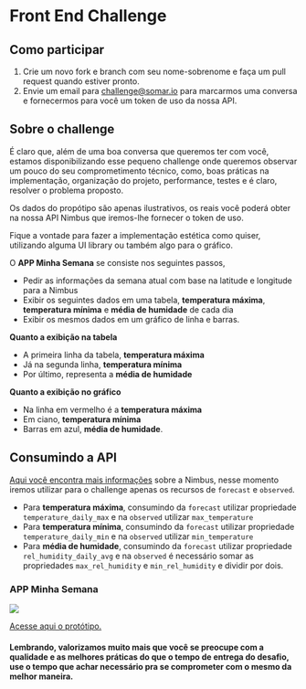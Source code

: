# Front End Challenge

## Como participar
1. Crie um novo fork e branch com seu nome-sobrenome e faça um pull request quando estiver pronto.
2. Envie um email para challenge@somar.io para marcarmos uma conversa e fornecermos para você um token de uso da nossa API.

## Sobre o challenge

É claro que, além de uma boa conversa que queremos ter com você, estamos disponibilizando esse pequeno challenge onde queremos observar um pouco do seu comprometimento técnico, como, boas práticas na implementação, organização do projeto, performance, testes e é claro, resolver o problema proposto.

Os dados do propótipo são apenas ilustrativos, os reais você poderá obter na nossa API Nimbus que iremos-lhe fornecer o token de uso.

Fique a vontade para fazer a implementação estética como quiser, utilizando alguma UI library ou também algo para o gráfico.

O **APP Minha Semana** se consiste nos seguintes passos,
- Pedir as informações da semana atual com base na latitude e longitude para a Nimbus
- Exibir os seguintes dados em uma tabela, **temperatura máxima**, **temperatura mínima** e **média de humidade** de cada dia
- Exibir os mesmos dados em um gráfico de linha e barras.

**Quanto a exibição na tabela**
- A primeira linha da tabela, **temperatura máxima**
- Já na segunda linha, **temperatura mínima**
- Por último, representa a **média de humidade**

**Quanto a exibição no gráfico**
- Na linha em vermelho é a **temperatura máxima**
- Em ciano, **temperatura mínima**
- Barras em azul, **média de humidade**.

## Consumindo a API
[Aqui você encontra mais informações](https://doc.nimbus.somar.io/#introduction) sobre a Nimbus, nesse momento iremos utilizar para o challenge apenas os recursos de `forecast` e `observed`.

- Para **temperatura máxima**, consumindo da `forecast` utilizar propriedade `temperature_daily_max` e na `observed` utilizar `max_temperature`
- Para **temperatura mínima**, consumindo da `forecast` utilizar propriedade `temperature_daily_min` e na `observed` utilizar `min_temperature`
- Para **média de humidade**, consumindo da `forecast` utilizar propriedade `rel_humidity_daily_avg` e na `observed` é necessário somar as propriedades `max_rel_humidity` e `min_rel_humidity` e dividir por dois.



### APP Minha Semana
<img src="https://i.imgur.com/IFVoz14.png"/>

[Acesse aqui o protótipo.](https://www.figma.com/file/QflwpTxjCgrYd3akVjOheq/Challenge?node-id=7753%3A4396)

#### Lembrando, valorizamos muito mais que você se preocupe com a qualidade e as melhores práticas do que o tempo de entrega do desafio, use o tempo que achar necessário pra se comprometer com o mesmo da melhor maneira.
